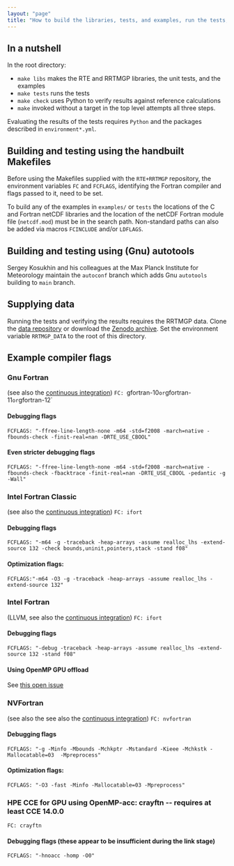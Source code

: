 ```yaml
---
layout: "page"
title: "How to build the libraries, tests, and examples, run the tests, and verify the results"
---
```

## In a nutshell 
In the root directory: 
- `make libs`  makes the RTE and RRTMGP libraries, the unit tests, and the examples 
- `make tests` runs the tests
- `make check` uses Python to verify results against reference calculations
- `make` invoked without a target in the top level attempts all three steps.

Evaluating the results of the tests requires `Python` and the packages described in `environment*.yml`.

## Building and testing using the handbuilt Makefiles 

Before using the Makefiles supplied with the `RTE+RRTMGP` repository, the environment variables `FC` and
`FCFLAGS`, identifying the Fortran compiler and flags passed to it, need to be set. 

To build any of the examples in `examples/` or `tests` the locations of the C and Fortran netCDF libraries and the 
location of the netCDF Fortran module file (`netcdf.mod`) must be in the search path. 
Non-standard paths can also be added via macros `FCINCLUDE` and/or `LDFLAGS`.

## Building and testing using (Gnu) autotools 

Sergey Kosukhin and his colleagues at the Max Planck Institute for Meteorology
maintain the `autoconf` branch which adds Gnu `autotools` building to `main` branch.

## Supplying data 

Running the tests and verifying the results requires the RRTMGP data. Clone the 
[data repository](https://github.com/earth-system-radiation/rrtmgp-data) or download the 
[Zenodo archive](https://doi.org/10.5281/zenodo.7988260). Set the environment variable `RRTMGP_DATA` 
to the root of this directory. 

## Example compiler flags 

### Gnu Fortran 
(see also the [continuous integration](https://github.com/earth-system-radiation/rte-rrtmgp/blob/main/.github/workflows/continuous-integration.yml))
`FC: `gfortran-10` or `gfortran-11` or `gfortran-12`
#### Debugging flags
`FCFLAGS: "-ffree-line-length-none -m64 -std=f2008 -march=native -fbounds-check -finit-real=nan -DRTE_USE_CBOOL"`  
#### Even stricter debugging flags
`FCFLAGS: "-ffree-line-length-none -m64 -std=f2008 -march=native -fbounds-check -fbacktrace -finit-real=nan -DRTE_USE_CBOOL -pedantic -g -Wall"`  

### Intel Fortran Classic 
(see also the [continuous integration](https://github.com/earth-system-radiation/rte-rrtmgp/blob/main/.github/workflows/containerized-ci.yml))
`FC: ifort`  
#### Debugging flags
`FCFLAGS: "-m64 -g -traceback -heap-arrays -assume realloc_lhs -extend-source 132 -check bounds,uninit,pointers,stack -stand f08"`  
#### Optimization flags:  
`FCFLAGS:"-m64 -O3 -g -traceback -heap-arrays -assume realloc_lhs -extend-source 132"`

### Intel Fortran 
(LLVM, see also the [continuous integration](https://github.com/earth-system-radiation/rte-rrtmgp/blob/main/.github/workflows/containerized-ci.yml))
`FC: ifort`  
#### Debugging flags
`FCFLAGS: "-debug -traceback -heap-arrays -assume realloc_lhs -extend-source 132 -stand f08"`  
#### Using OpenMP GPU offload 
See [this open issue](https://github.com/earth-system-radiation/rte-rrtmgp/issues/194)

### NVFortran
(see also the see also the [continuous integration](https://github.com/earth-system-radiation/rte-rrtmgp/blob/main/.github/workflows/containerized-ci.yml))
`FC: nvfortran`
#### Debugging flags
`FCFLAGS: "-g -Minfo -Mbounds -Mchkptr -Mstandard -Kieee -Mchkstk -Mallocatable=03  -Mpreprocess"`
#### Optimization flags:  
`FCFLAGS: "-O3 -fast -Minfo -Mallocatable=03 -Mpreprocess"`

### HPE CCE for GPU using OpenMP-acc: crayftn   -- requires at least CCE 14.0.0
`FC: crayftn`
#### Debugging flags  (these appear to be insufficient during the link stage)
`FCFLAGS: "-hnoacc -homp -O0"`